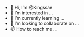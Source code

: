 - 👋 Hi, I’m @Kingssae
- 👀 I’m interested in ...
- 🌱 I’m currently learning ...
- 💞️ I’m looking to collaborate on ...
- 📫 How to reach me ...

<!---
Kingssae/Kingssae is a ✨ special ✨ repository because its `README.md` (this file) appears on your GitHub profile.
You can click the Preview link to take a look at your changes.
--->

